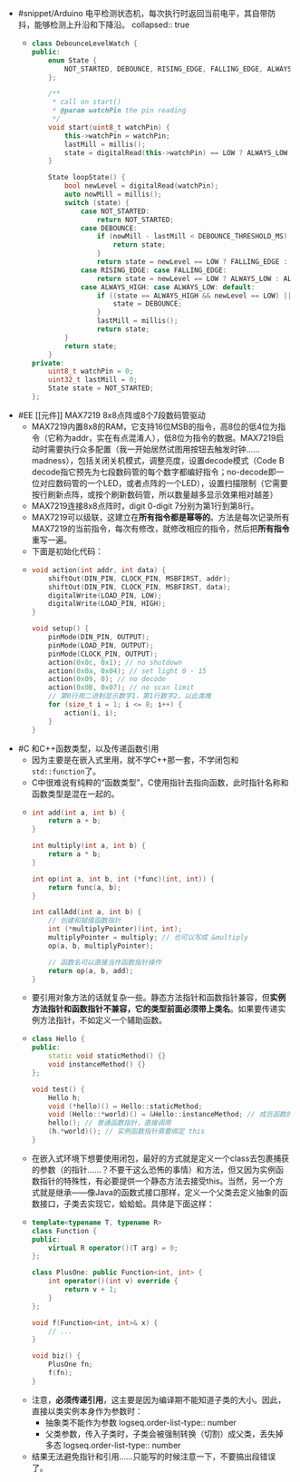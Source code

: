 - #snippet/Arduino 电平检测状态机，每次执行时返回当前电平，其自带防抖，能够检测上升沿和下降沿。
  collapsed:: true
	- ```C++
	  class DebounceLevelWatch {
	  public:
	      enum State {
	          NOT_STARTED, DEBOUNCE, RISING_EDGE, FALLING_EDGE, ALWAYS_LOW, ALWAYS_HIGH
	      };
	  
	      /**
	       * call on start()
	       * @param watchPin the pin reading
	       */
	      void start(uint8_t watchPin) {
	          this->watchPin = watchPin;
	          lastMill = millis();
	          state = digitalRead(this->watchPin) == LOW ? ALWAYS_LOW : ALWAYS_HIGH;
	      }
	  
	      State loopState() {
	          bool newLevel = digitalRead(watchPin);
	          auto nowMill = millis();
	          switch (state) {
	              case NOT_STARTED:
	                  return NOT_STARTED;
	              case DEBOUNCE:
	                  if (nowMill - lastMill < DEBOUNCE_THRESHOLD_MS) {
	                      return state;
	                  }
	                  return state = newLevel == LOW ? FALLING_EDGE : RISING_EDGE;
	              case RISING_EDGE: case FALLING_EDGE:
	                  return state = newLevel == LOW ? ALWAYS_LOW : ALWAYS_HIGH;
	              case ALWAYS_HIGH: case ALWAYS_LOW: default:
	                  if ((state == ALWAYS_HIGH && newLevel == LOW) || (state == ALWAYS_LOW && newLevel == HIGH)) {
	                      state = DEBOUNCE;
	                  }
	                  lastMill = millis();
	                  return state;
	          }
	          return state;
	      }   
	  private: 
	      uint8_t watchPin = 0;
	      uint32_t lastMill = 0;
	      State state = NOT_STARTED;
	  };
	  ```
- #EE [[元件]] MAX7219 8x8点阵或8个7段数码管驱动
	- MAX7219内置8x8的RAM，它支持16位MSB的指令，高8位的低4位为指令（它称为addr，实在有点混淆人），低8位为指令的数据。MAX7219启动时需要执行众多配置（我一开始居然试图用按钮去触发时钟……madness），包括关闭关机模式，调整亮度，设置decode模式（Code B decode指它预先为七段数码管的每个数字都编好指令；no-decode即一位对应数码管的一个LED，或者点阵的一个LED），设置扫描限制（它需要按行刷新点阵，或按个刷新数码管，所以数量越多显示效果相对越差）
	- MAX7219连接8x8点阵时，digit 0-digit 7分别为第1行到第8行。
	- MAX7219可以级联，这建立在**所有指令都是幂等的**。方法是每次记录所有MAX7219的当前指令，每次有修改，就修改相应的指令，然后把**所有指令**重写一遍。
	- 下面是初始化代码：
	- ```C
	  void action(int addr, int data) {
	      shiftOut(DIN_PIN, CLOCK_PIN, MSBFIRST, addr);
	      shiftOut(DIN_PIN, CLOCK_PIN, MSBFIRST, data);
	      digitalWrite(LOAD_PIN, LOW);
	      digitalWrite(LOAD_PIN, HIGH);
	  }
	  
	  void setup() {
	      pinMode(DIN_PIN, OUTPUT);
	      pinMode(LOAD_PIN, OUTPUT);
	      pinMode(CLOCK_PIN, OUTPUT);
	      action(0x0c, 0x1); // no shutdown
	      action(0x0a, 0x04); // set light 0 - 15
	      action(0x09, 0); // no decode
	      action(0x0B, 0x07); // no scan limit
	      // 第0行用二进制显示数字1，第1行数字2，以此类推
	      for (size_t i = 1; i <= 8; i++) {
	          action(i, i);
	      }
	  }
	  ```
- #C 和C++函数类型，以及传递函数引用
	- 因为主要是在嵌入式里用，就不学C++那一套，不学闭包和`std::function`了。
	- C中很难说有纯粹的“函数类型”，C使用指针去指向函数，此时指针名称和函数类型是混在一起的。
	- ```C
	  int add(int a, int b) {
	      return a + b;
	  }
	  
	  int multiply(int a, int b) {
	      return a * b;
	  }
	  
	  int op(int a, int b, int (*func)(int, int)) {
	      return func(a, b);
	  }
	  
	  int callAdd(int a, int b) {
	      // 创建和赋值函数指针
	      int (*multiplyPointer)(int, int);
	      multiplyPointer = multiply; // 也可以写成 &multiply
	      op(a, b, multiplyPointer);
	  
	      // 函数名可以直接当作函数指针操作
	      return op(a, b, add);
	  }
	  ```
	- 要引用对象方法的话就复杂一些。静态方法指针和函数指针兼容，但**实例方法指针和函数指针不兼容，它的类型前面必须带上类名**。如果要传递实例方法指针，不如定义一个辅助函数。
	- ```C++
	  class Hello {
	  public:
	      static void staticMethod() {}
	      void instanceMethod() {}
	  };
	  
	  void test() {
	      Hello h;
	      void (*hello)() = Hello::staticMethod;
	      void (Hello::*world)() = &Hello::instanceMethod; // 成员函数的 & 不能省略
	      hello(); // 普通函数指针，直接调用
	      (h.*world)(); // 实例函数指针需要绑定 this
	  }
	  ```
	- 在嵌入式环境下想要使用闭包，最好的方式就是定义一个class去包裹捕获的参数（的指针……？不要干这么恐怖的事情）和方法，但又因为实例函数指针的特殊性，有必要提供一个静态方法去接受this。当然，另一个方式就是继承——像Java的函数式接口那样，定义一个父类去定义抽象的函数接口，子类去实现它，蛤蛤蛤。具体是下面这样：
	- ```C++
	  template<typename T, typename R>
	  class Function {
	  public:
	      virtual R operator()(T arg) = 0;
	  };
	  
	  class PlusOne: public Function<int, int> {
	      int operator()(int v) override {
	          return v + 1;
	      }
	  };
	  
	  void f(Function<int, int>& x) {
	      // ...
	  }
	  
	  void biz() {
	      PlusOne fn;
	      f(fn);
	  }
	  ```
	- 注意，**必须传递引用**，这主要是因为编译期不能知道子类的大小。因此，直接以类实例本身作为参数时：
		- 抽象类不能作为参数
		  logseq.order-list-type:: number
		- 父类参数，传入子类时，子类会被强制转换（切割）成父类，丢失掉多态
		  logseq.order-list-type:: number
	- 结果无法避免指针和引用……只能写的时候注意一下，不要搞出段错误了。